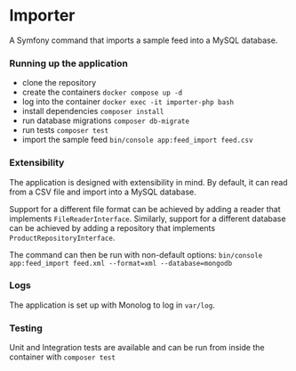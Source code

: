 # Importer

A Symfony command that imports a sample feed into a MySQL database.

### Running up the application
- clone the repository
- create the containers `docker compose up -d`
- log into the container `docker exec -it importer-php bash`
- install dependencies `composer install`
- run database migrations `composer db-migrate`
- run tests `composer test`
- import the sample feed `bin/console app:feed_import feed.csv`

### Extensibility
The application is designed with extensibility in mind. By default, it can read from a CSV file and import into a MySQL database.

Support for a different file format can be achieved by adding a reader that implements `FileReaderInterface`. Similarly, support for a different database can be achieved by adding a repository that implements `ProductRepositoryInterface`.

The command can then be run with non-default options: `bin/console app:feed_import feed.xml --format=xml --database=mongodb`

### Logs
The application is set up with Monolog to log in `var/log`.

### Testing
Unit and Integration tests are available and can be run from inside the container with `composer test`
